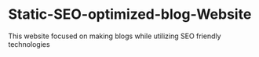 # Static-SEO-optimized-blog-Website
This website focused on making blogs while utilizing SEO friendly technologies
